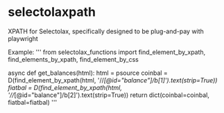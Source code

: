 # selectolaxpath
XPATH for Selectolax, specifically designed to be plug-and-pay with playwright

Example:
'''
from selectolax_functions import find_element_by_xpath, find_elements_by_xpath, find_element_by_css

async def get_balances(html):
    html = psource
    coinbal = D(find_element_by_xpath(html, '//*[@id=\"balance\"]/b[1]').text(strip=True))
    fiatbal = D(find_element_by_xpath(html, '//*[@id=\"balance\"]/b[2]').text(strip=True))
    return dict(coinbal=coinbal, fiatbal=fiatbal)
'''
